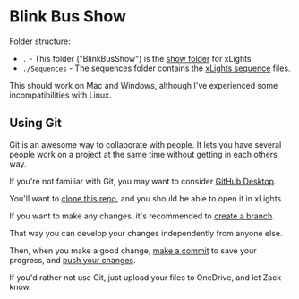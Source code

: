 # Blink Bus Show

Folder structure:

- `.` - This folder ("BlinkBusShow") is the [show folder](https://manual.xlights.org/xlights/chapters/chapter-two-quick-start-guide/defining-the-show-directory) for xLights
- `./Sequences` - The sequences folder contains the [xLights sequence](https://manual.xlights.org/xlights/chapters/chapter-five-menus/file/settings/sequences) files.

This should work on Mac and Windows, although I've experienced some incompatibilities with Linux.

## Using Git

Git is an awesome way to collaborate with people. It lets you have several people work on a project at the same time without getting in each others way.

If you're not familiar with Git, you may want to consider [GitHub Desktop](https://desktop.github.com/download/).

You'll want to [clone this repo](https://docs.github.com/en/desktop/adding-and-cloning-repositories/cloning-a-repository-from-github-to-github-desktop), and you should be able to open it in xLights.

If you want to make any changes, it's recommended to [create a branch](https://docs.github.com/en/desktop/making-changes-in-a-branch/managing-branches-in-github-desktop). 

That way you can develop your changes independently from anyone else.

Then, when you make a good change, [make a commit](https://docs.github.com/en/desktop/making-changes-in-a-branch/committing-and-reviewing-changes-to-your-project-in-github-desktop#write-a-commit-message-and-push-your-changes) to save your progress, and [push your changes](https://docs.github.com/en/desktop/making-changes-in-a-branch/pushing-changes-to-github-from-github-desktop).

If you'd rather not use Git, just upload your files to OneDrive, and let Zack know.

